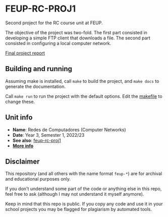 # FEUP-RC-PROJ1

Second project for the RC course unit at FEUP.

The objective of the project was two-fold.
The first part consisted in developing a simple FTP client that downloads a file.
The second part consisted in configuring a local computer network.

[Final project report](report/report.pdf)

## Building and running

Assuming make is installed, call `make` to build the project, and `make docs` to generate the documentation.

Call `make run` to run the project with the default options. Edit the [makefile](Makefile) to change these.

## Unit info

- **Name**: Redes de Computadores (Computer Networks)
- **Date**: Year 3, Semester 1, 2022/23
- **See also**: [feup-rc-proj1](https://github.com/ttoino/feup-rc-proj1)
- [**More info**](https://sigarra.up.pt/feup/ucurr_geral.ficha_uc_view?pv_ocorrencia_id=501687)

## Disclaimer

This repository (and all others with the name format `feup-*`) are for archival and educational purposes only.

If you don't understand some part of the code or anything else in this repo, feel free to ask (although I may not understand it myself anymore).

Keep in mind that this repo is public. If you copy any code and use it in your school projects you may be flagged for plagiarism by automated tools.
